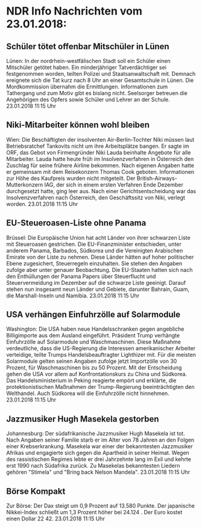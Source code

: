 # NDR Info Nachrichten vom 23.01.2018:


## Schüler tötet offenbar Mitschüler in Lünen
Lünen: In der nordrhein-westfälischen Stadt soll ein Schüler einen Mitschüler getötet haben. Ein minderjähriger Tatverdächtiger sei festgenommen worden, teilten Polizei und Staatsanwaltschaft mit. Demnach ereignete sich die Tat kurz nach 8 Uhr an einer Gesamtschule in Lünen. Die Mordkommission übernahm die Ermittlungen. Informationen zum Tathergang und zum Motiv gibt es bislang nicht. Seelsorger betreuen die Angehörigen des Opfers sowie Schüler und Lehrer an der Schule. 23.01.2018 11:15 Uhr 

## Niki-Mitarbeiter können wohl bleiben
Wien: Die Beschäftigten der insolventen Air-Berlin-Tochter Niki müssen laut Betriebsratchef Tankovits nicht um ihre Arbeitsplätze bangen. Er sagte im ORF, das Gebot von Firmengründer Niki Lauda beinhalte Angebote für alle Mitarbeiter. Lauda hatte heute früh im Insolvenzverfahren in Österreich den Zuschlag für seine frühere Airline bekommen. Nach eigenen Angaben hatte er gemeinsam mit dem Reisekonzern Thomas Cook geboten. Informationen zur Höhe des Kaufpreis wurden nicht mitgeteilt. Der British-Airways-Mutterkonzern IAG, der sich in einem ersten Verfahren Ende Dezember durchgesetzt hatte, ging leer aus. Nach einer Gerichtsentscheidung war das Insolvenzverfahren nach Österreich, den Geschäftssitz von Niki, verlegt worden. 23.01.2018 11:15 Uhr 

## EU-Steueroasen-Liste ohne Panama
Brüssel: Die Europäische Union hat acht Länder von ihrer schwarzen Liste mit Steueroasen gestrichen. Die EU-Finanzminister entschieden, unter anderem Panama, Barbados, Südkorea und die Vereinigten Arabischen Emirate von der Liste zu nehmen. Diese Länder hätten auf hoher politischer Ebene zugesichert, Steuerregeln einzuhalten. Sie stehen den Angaben zufolge aber unter genauer Beobachtung. Die EU-Staaten hatten sich nach den Enthüllungen der Panama Papers über Steuerflucht und Steuervermeidung im Dezember auf die schwarze Liste geeinigt. Darauf stehen nun insgesamt neun Länder und Gebiete, darunter Bahrain, Guam, die Marshall-Inseln und Namibia. 23.01.2018 11:15 Uhr 

## USA verhängen Einfuhrzölle auf Solarmodule
Washington: Die USA haben neue Handelsschranken gegen angebliche Billigimporte aus dem Ausland eingeführt. Präsident Trump verhängte Einfuhrzölle auf Solarmodule und Waschmaschinen. Diese Maßnahme verdeutliche, dass die US-Regierung die Interessen amerikanischer Arbeiter verteidige, teilte Trumps Handelsbeauftragter Lighthizer mit. Für die meisten Solarmodule gelten seinen Angaben zufolge jetzt Importzölle von 30 Prozent, für Waschmaschinen bis zu 50 Prozent. Mit der Entscheidung gehen die USA vor allem auf Konfrontationskurs zu China und Südkorea. Das Handelsministerium in Peking reagierte empört und erklärte, die protektionistischen Maßnahmen der Trump-Regierung beeinträchtigten den Welthandel. Auch Südkorea will die Einfuhrzölle nicht hinnehmen. 23.01.2018 11:15 Uhr 

## Jazzmusiker Hugh Masekela gestorben
Johannesburg: Der südafrikanische Jazzmusiker Hugh Masekela ist tot. Nach Angaben seiner Familie starb er im Alter von 78 Jahren an den Folgen einer Krebserkrankung. Masekela war einer der bekanntesten Jazzmusiker Afrikas und engagierte sich gegen die Apartheid in seiner Heimat. Wegen des rassistischen Regimes  lebte er drei Jahrzehnte lang im Exil und kehrte erst 1990 nach Südafrika zurück. Zu Masekelas bekanntesten Liedern gehören "Stimela" und "Bring back Nelson Mandela". 23.01.2018 11:15 Uhr 

## Börse Kompakt
Zur Börse: Der Dax steigt um  0,9  Prozent auf  13.580  Punkte. Der japanische Nikkei-Index schließt um  1,3  Prozent höher bei  24.124 . Der Euro kostet einen Dollar  22 42. 23.01.2018 11:15 Uhr 
